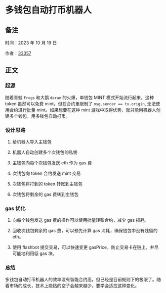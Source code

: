 # 多钱包自动打币机器人

## 备注

时间：2023 年 10 月 19 日

作者：[33357](https://github.com/33357)

## 正文

### 起源

随着青蛙 `Frogs` 和大鹅 `daram` 的火爆，单钱包 MINT 模式开始流行起来。这种 token 虽然可以免费 mint，但在合约里限制了 `msg.sender == tx.origin`, 无法使用合约进行批量 mint。如果想要在这种 mint 游戏中取得优势，就只能用机器人创建多个钱包，用多钱包自动打币。

### 设计思路

1. 给机器人导入主钱包

2. 机器人自动创建多个次钱包的私钥

3. 主钱包向每个次钱包发送 eth 作为 gas 费

4. 次钱包向 token 合约发送 mint 交易

5. 次钱包将打到的 token 转账到主钱包

6. 次钱包将剩余的 gas 费转到主钱包

### gas 优化

1. 向每个钱包发送 gas 费的操作可以使用批量转账合约，减少 gas 损耗。

2. 回收次钱包剩余的 gas 费，可以预先计算 gas 消耗，确保钱包中没有残留的 eth。

3. 使用 flashbot 提交交易，可以快速变更 gasPrice，防止交易卡在链上，并尽可能地利用低 gas 块。

### 

### 总结

多钱包自动打币机器人的效率没有智能合约高，但已经是目前规则下的极限了。随着市场的成长，技术上能钻的空子会越来越少，要学会适应这种变化。